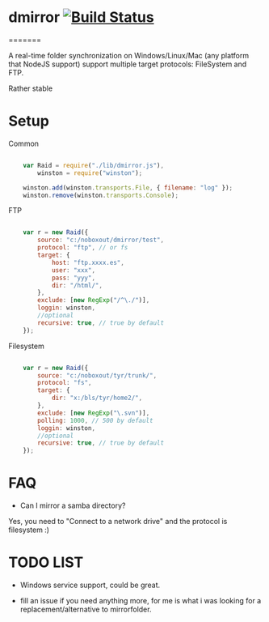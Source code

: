 # dmirror [![Build Status](https://secure.travis-ci.org/llafuente/dmirror.png?branch=master)](http://travis-ci.org/llafuente/dmirror)
=======

A real-time folder synchronization on Windows/Linux/Mac (any platform that NodeJS support) support multiple target protocols: FileSystem and FTP.

Rather stable


Setup
=======

Common

```js

	var Raid = require("./lib/dmirror.js"),
		winston = require("winston");

	winston.add(winston.transports.File, { filename: "log" });
	winston.remove(winston.transports.Console);

```

FTP

```js

    var r = new Raid({
        source: "c:/noboxout/dmirror/test",
        protocol: "ftp", // or fs
        target: {
            host: "ftp.xxxx.es",
            user: "xxx",
            pass: "yyy",
            dir: "/html/",
        },
        exclude: [new RegExp("/^\./")],
		loggin: winston,
		//optional
		recursive: true, // true by default
    });

```

Filesystem

```js

	var r = new Raid({
		source: "c:/noboxout/tyr/trunk/",
		protocol: "fs",
		target: {
			dir: "x:/bls/tyr/home2/",
		},
		exclude: [new RegExp("\.svn")],
		polling: 1000, // 500 by default
		loggin: winston,
		//optional
		recursive: true, // true by default
	});

```

FAQ
=======

* Can I mirror a samba directory?

Yes, you need to "Connect to a network drive" and the protocol is filesystem :)


TODO LIST
=======

* Windows service support, could be great.

* fill an issue if you need anything more, for me is what i was looking for a replacement/alternative to mirrorfolder.

